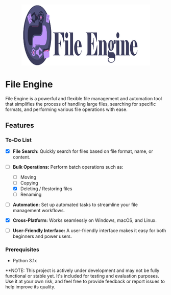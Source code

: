<div align="center" >
  <img style="height:190px; width:80%" src="Untitled-1.png" alt="Image"">
</div>

# File Engine

File Engine is a powerful and flexible file management and automation tool that simplifies the process of handling large files, searching for specific formats, and performing various file operations with ease.

## Features

### To-Do List

- [x] **File Search:** Quickly search for files based on file format, name, or content.
- [ ] **Bulk Operations:** Perform batch operations such as:
  - [ ] Moving
  - [ ] Copying
  - [x] Deleting / Restoring files
  - [ ] Renaming
- [ ] **Automation:** Set up automated tasks to streamline your file management workflows.
- [x] **Cross-Platform:** Works seamlessly on Windows, macOS, and Linux.
- [ ] **User-Friendly Interface:** A user-friendly interface makes it easy for both beginners and power users.


### Prerequisites

- Python 3.1x

**NOTE: This project is actively under development and may not be fully functional or stable yet. It's included for testing and evaluation purposes. Use it at your own risk, and feel free to provide feedback or report issues to help improve its quality.
